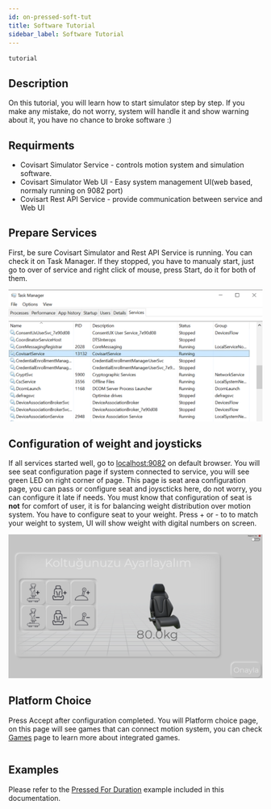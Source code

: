 ```yaml
---
id: on-pressed-soft-tut
title: Software Tutorial
sidebar_label: Software Tutorial
---
```


`tutorial`

## Description

On this tutorial, you will learn how to start simulator step by step. If you make any mistake, do not worry, system will handle it and show warning about it, you have no chance to broke software :)

## Requirments
 * Covisart Simulator Service - controls motion system and simulation software.
 * Covisart Simulator Web UI - Easy system management UI(web based, normaly running on 9082 port)
 * Covisart Rest API Service - provide communication between service and Web UI
## Prepare Services
First, be sure Covisart Simulator and Rest API Service is running. You can check it on Task Manager. If they stopped, you have to manualy start, just go to over of service and right click of mouse, press Start, do it for both of them.

![arduino_Library_manager](https://raw.githubusercontent.com/COVISART/SimulatorUserGuid/master/static/img/servcice.png)

## Configuration of weight and joysticks

If all services started well, go to [localhost:9082](http://localhost:9082) on default browser. You will see seat configuration page if system connected to service, you will see green LED on right corner of page. This page is seat area  configuration page, you can pass or configure seat and joyscticks here, do not worry, you can configure it late if needs. You must know that configuration of seat is **not** for comfort of user, it is for balancing weight distribution over motion system. You have to configure seat to your weight. Press + or - to to match your weight to system, UI will show weight with digital numbers on screen.

![arduino_Library_manager](https://raw.githubusercontent.com/COVISART/SimulatorUserGuid/master/static/img/seat.png)

## Platform Choice

Press Accept after configuration completed. You will Platform choice page, on this page will see games that can connect motion system, you can check  [Games](games) page to learn more about integrated games.

```cpp

```

## Examples

Please refer to the [Pressed For Duration](pressed-for-duration-example) example included in this documentation.
